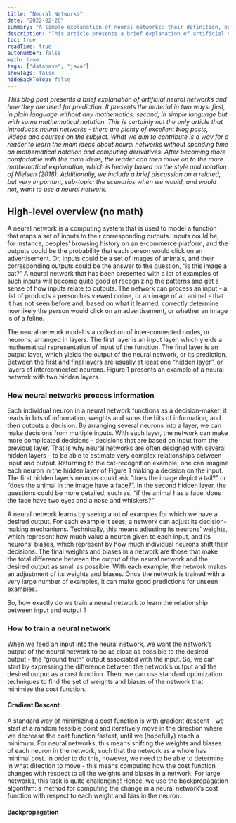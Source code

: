 ```yaml
---
title: "Neural Networks"
date: "2022-02-20"
summary: "A simple explanation of neural networks: their definition, optimization, and use cases."
description: "This article presents a brief explanation of artificial neural networks and how they are used for prediction. It presents the material in two ways: first, in plain language without any mathematics; second, in simple language but with some mathematical notation."
toc: true
readTime: true
autonumber: false
math: true
tags: ["database", "java"]
showTags: false
hideBackToTop: false
---
```

_This blog post presents a brief explanation of artificial neural networks and how they are used for prediction. It presents the material in two ways: first, in plain language without any mathematics; second, in simple language but with some mathematical notation. This is certainly not the only article that introduces neural networks - there are plenty of excellent blog posts, videos and courses on the subject. What we aim to contribute is a way for a reader to learn the main ideas about neural networks without spending time on
mathematical notation and computing derivatives. After becoming more comfortable with the main ideas, the reader can then move on to the more mathematical explanation, which is heavily based on the style and notation of Nielsen (2018). Additionally, we include a brief discussion on a related, but very important, sub-topic: the scenarios when we would, and would not, want to use a neural network._

## High-level overview (no math)

A neural network is a computing system that is used to model a function that maps a set of inputs to their corresponding outputs. Inputs could be, for instance, peoples’ browsing history on an e-commerce platform, and the outputs could be the probability that each person would click on an advertisement. Or, inputs could be a set of images of animals, and their corresponding outputs could be the answer to the question, “is this image a cat?” A neural network that has been presented with a lot of examples of such inputs will become quite good at recognizing the patterns and get a sense of how inputs relate to outputs. The network can process an input - a list of products a person has viewed online, or an image of an animal - that it has not seen before and, based on what it learned, correctly determine how likely the person would click on an advertisement, or whether an image is of a feline.

The neural network model is a collection of inter-connected nodes, or neurons, arranged in layers. The first layer is an input layer, which yields a mathematical representation of input of the function. The final layer is an output layer, which yields the output of the neural network, or its prediction. Between the first and final layers are usually at least one “hidden layer”, or layers of interconnected neurons. Figure 1 presents an example of a neural network with two hidden layers.

### How neural networks process information

Each individual neuron in a neural network functions as a decision-maker: it reads in bits of information, weights and sums the bits of information, and then outputs a decision. By arranging several neurons into a layer, we can make decisions from multiple inputs. With each layer, the network can make more complicated decisions - decisions that are based on input from the previous layer. That is why neural networks are often designed with several hidden layers - to be able to estimate very complex relationships between input and output. Returning to the cat-recognition example, one can imagine each neuron in the hidden layer of Figure 1 making a decision on the input. The first hidden layer’s neurons could ask “does the image depict a tail?” or “does the animal in the image have a face?”. In the second hidden layer, the questions could be more detailed, such as, “if the animal has a face, does the face have two eyes and a nose and whiskers?”

A neural network learns by seeing a lot of examples for which we have a desired output. For each example it sees, a network can adjust its decision-making mechanisms. Technically, this means adjusting its neurons’ weights, which represent how much value a neuron given to each input, and its neurons’ biases, which represent by how much individual neurons shift their decisions. The final weights and biases in a network are those that make the total difference between the output of the neural network and the desired output as small as possible. With each example, the network makes an adjustment of its weights and biases. Once the network is trained with a very large number of examples, it can make good predictions for unseen examples.


So, how exactly do we train a neural network to learn the relationship between input and output ?

### How to train a neural network

When we feed an input into the neural network, we want the network’s output of the neural network to be as close as possible to the desired output - the “ground truth” output associated with the input. So, we can start by expressing the difference between the network’s output and the desired output as a cost function. Then, we can use standard optimization techniques to find the set of weights and biases of the network that minimize the cost function.

#### Gradient Descent

A standard way of minimizing a cost function is with gradient descent - we start at a random feasible point and iteratively move in the direction where we decrease the cost function fastest, until we (hopefully) reach a minimum. For neural networks, this means shifting the weights and biases of each neuron in the network, such that the network as a whole has minimal cost. In order to do this, however, we need to be able to determine in what direction to move - this means computing how the cost function changes with respect to all the weights and biases in a network. For large networks, this task is quite challenging! Hence, we use the backpropagation algorithm: a method for computing the change in a neural network’s cost function with respect to each weight and bias in the neuron.

#### Backpropagation


